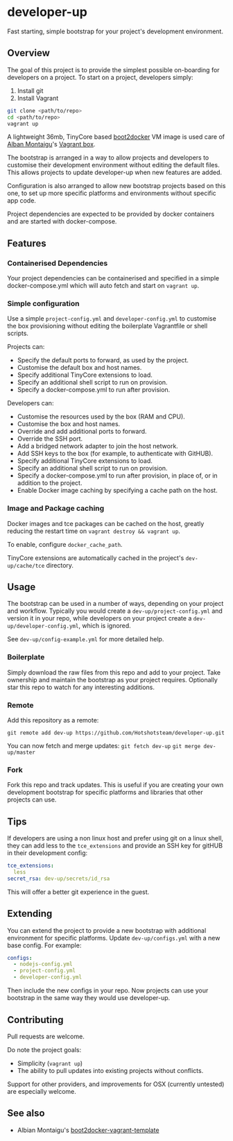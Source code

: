 # developer-up
Fast starting, simple bootstrap for your project's development environment.

## Overview
The goal of this project is to provide the simplest possible on-boarding for
developers on a project.  To start on a project, developers simply:

1. Install git
1. Install Vagrant

```sh
git clone <path/to/repo>
cd <path/to/repo>
vagrant up
```

A lightweight 36mb, TinyCore based
[boot2docker](https://github.com/boot2docker/boot2docker) VM image is used care
of [Alban Montaigu](https://github.com/AlbanMontaigu)'s
[Vagrant box](https://atlas.hashicorp.com/AlbanMontaigu/boxes/boot2docker).

The bootstrap is arranged in a way to allow projects and developers to customise
their development environment without editing the default files.  This allows
projects to update developer-up when new features are added.

Configuration is also arranged to allow new bootstrap projects based on this one,
to set up more specific platforms and environments without specific app code.

Project dependencies are expected to be provided by docker containers and
are started with docker-compose.

## Features

### Containerised Dependencies
Your project dependencies can be containerised and specified in a simple
docker-compose.yml which will auto fetch and start on ```vagrant up```.

### Simple configuration
Use a simple ```project-config.yml``` and ```developer-config.yml``` to
customise the box provisioning without editing the boilerplate Vagrantfile or
shell scripts.

Projects can:
- Specify the default ports to forward, as used by the project.
- Customise the default box and host names.
- Specify additional TinyCore extensions to load.
- Specify an additional shell script to run on provision.
- Specify a docker-compose.yml to run after provision.

Developers can:
- Customise the resources used by the box (RAM and CPU).
- Customise the box and host names.
- Override and add additional ports to forward.
- Override the SSH port.
- Add a bridged network adapter to join the host network.
- Add SSH keys to the box (for example, to authenticate with GitHUB).
- Specify additional TinyCore extensions to load.
- Specify an additional shell script to run on provision.
- Specify a docker-compose.yml to run after provision, in place of, or in
addition to the project.
- Enable Docker image caching by specifying a cache path on the host.

### Image and Package caching
Docker images and tce packages can be cached on the host, greatly reducing the
restart time on ```vagrant destroy && vagrant up```.

To enable, configure ```docker_cache_path```.

TinyCore extensions are automatically cached in the
project's ```dev-up/cache/tce``` directory.

## Usage
The bootstrap can be used in a number of ways, depending on your project and
workflow.  Typically you would create a ```dev-up/project-config.yml``` and
version it in your repo, while developers on your project create
a ```dev-up/developer-config.yml```, which is ignored.

See ```dev-up/config-example.yml``` for more detailed help.

### Boilerplate
Simply download the raw files from this repo and add to your project.  Take
ownership and maintain the bootstrap as your project requires.  Optionally star
this repo to watch for any interesting additions.

### Remote
Add this repository as a remote:

```git remote add dev-up https://github.com/Hotshotsteam/developer-up.git```

You can now fetch and merge updates:
  ```git fetch dev-up```
  ```git merge dev-up/master```

### Fork
Fork this repo and track updates.  This is useful if you are creating your own
development bootstrap for specific platforms and libraries that other projects
can use.

## Tips
If developers are using a non linux host and prefer using git on a linux shell,
they can add less to the ```tce_extensions``` and provide an SSH key for gitHUB
in their development config:

```yaml
tce_extensions:
  less
secret_rsa: dev-up/secrets/id_rsa
```

This will offer a better git experience in the guest.

## Extending
You can extend the project to provide a new bootstrap with additional
environment for specific platforms.  Update ```dev-up/configs.yml``` with a new
base config.  For example:

```yaml
configs:
  - nodejs-config.yml
  - project-config.yml
  - developer-config.yml
```

Then include the new configs in your repo.  Now projects can use your bootstrap
in the same way they would use developer-up.

## Contributing
Pull requests are welcome.

Do note the project goals:

- Simplicity (```vagrant up```)
- The ability to pull updates into existing projects without conflicts.

Support for other providers, and improvements for OSX (currently untested) are especially welcome.

## See also
- Albian Montaigu's [boot2docker-vagrant-template](https://github.com/AlbanMontaigu/boot2docker-vagrant-template)
